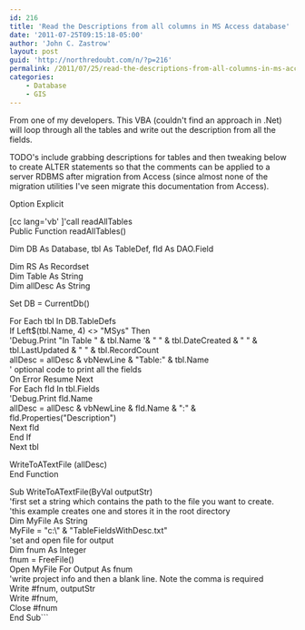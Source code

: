 ```yaml
---
id: 216
title: 'Read the Descriptions from all columns in MS Access database'
date: '2011-07-25T09:15:18-05:00'
author: 'John C. Zastrow'
layout: post
guid: 'http://northredoubt.com/n/?p=216'
permalink: /2011/07/25/read-the-descriptions-from-all-columns-in-ms-access-database/
categories:
    - Database
    - GIS
---
```


From one of my developers. This VBA (couldn't find an approach in .Net) will loop through all the tables and write out the description from all the fields.

TODO's include grabbing descriptions for tables and then tweaking below to create ALTER statements so that the comments can be applied to a server RDBMS after migration from Access (since almost none of the migration utilities I've seen migrate this documentation from Access).

Option Explicit

\[cc lang='vb' \]'call readAllTables  
Public Function readAllTables()

Dim DB As Database, tbl As TableDef, fld As DAO.Field

Dim RS As Recordset  
Dim Table As String  
Dim allDesc As String

Set DB = CurrentDb()

For Each tbl In DB.TableDefs  
If Left$(tbl.Name, 4) &lt;&gt; "MSys" Then  
'Debug.Print "In Table " &amp; tbl.Name '&amp; " " &amp; tbl.DateCreated &amp; " " &amp; tbl.LastUpdated &amp; " " &amp; tbl.RecordCount  
allDesc = allDesc &amp; vbNewLine &amp; "Table:" &amp; tbl.Name  
' optional code to print all the fields  
On Error Resume Next  
For Each fld In tbl.Fields  
'Debug.Print fld.Name  
allDesc = allDesc &amp; vbNewLine &amp; fld.Name &amp; ":" &amp; fld.Properties("Description")  
Next fld  
End If  
Next tbl

WriteToATextFile (allDesc)  
End Function

Sub WriteToATextFile(ByVal outputStr)  
'first set a string which contains the path to the file you want to create.  
'this example creates one and stores it in the root directory  
Dim MyFile As String  
MyFile = "c:\\" &amp; "TableFieldsWithDesc.txt"  
'set and open file for output  
Dim fnum As Integer  
fnum = FreeFile()  
Open MyFile For Output As fnum  
'write project info and then a blank line. Note the comma is required  
Write #fnum, outputStr  
Write #fnum,  
Close #fnum  
End Sub\```